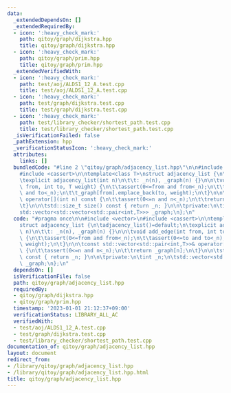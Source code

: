 ```yaml
---
data:
  _extendedDependsOn: []
  _extendedRequiredBy:
  - icon: ':heavy_check_mark:'
    path: qitoy/graph/dijkstra.hpp
    title: qitoy/graph/dijkstra.hpp
  - icon: ':heavy_check_mark:'
    path: qitoy/graph/prim.hpp
    title: qitoy/graph/prim.hpp
  _extendedVerifiedWith:
  - icon: ':heavy_check_mark:'
    path: test/aoj/ALDS1_12_A.test.cpp
    title: test/aoj/ALDS1_12_A.test.cpp
  - icon: ':heavy_check_mark:'
    path: test/graph/dijkstra.test.cpp
    title: test/graph/dijkstra.test.cpp
  - icon: ':heavy_check_mark:'
    path: test/library_checker/shortest_path.test.cpp
    title: test/library_checker/shortest_path.test.cpp
  _isVerificationFailed: false
  _pathExtension: hpp
  _verificationStatusIcon: ':heavy_check_mark:'
  attributes:
    links: []
  bundledCode: "#line 2 \"qitoy/graph/adjacency_list.hpp\"\n\n#include <vector>\n\
    #include <cassert>\n\ntemplate<class T>\nstruct adjacency_list {\n\tadjacency_list()=default;\n\
    \texplicit adjacency_list(int n)\n\t\t: _n(n), _graph(n) {}\n\n\tvoid add_edge(int\
    \ from, int to, T weight) {\n\t\tassert(0<=from and from<_n);\n\t\tassert(0<=to\
    \ and to<_n);\n\t\t_graph[from].emplace_back(to, weight);\n\t}\n\n\tconst std::vector<std::pair<int,T>>&\
    \ operator[](int n) const {\n\t\tassert(0<=n and n<_n);\n\t\treturn _graph[n];\n\
    \t}\n\n\tstd::size_t size() const { return _n; }\n\n\tprivate:\n\tint _n;\n\t\
    std::vector<std::vector<std::pair<int,T>>> _graph;\n};\n"
  code: "#pragma once\n\n#include <vector>\n#include <cassert>\n\ntemplate<class T>\n\
    struct adjacency_list {\n\tadjacency_list()=default;\n\texplicit adjacency_list(int\
    \ n)\n\t\t: _n(n), _graph(n) {}\n\n\tvoid add_edge(int from, int to, T weight)\
    \ {\n\t\tassert(0<=from and from<_n);\n\t\tassert(0<=to and to<_n);\n\t\t_graph[from].emplace_back(to,\
    \ weight);\n\t}\n\n\tconst std::vector<std::pair<int,T>>& operator[](int n) const\
    \ {\n\t\tassert(0<=n and n<_n);\n\t\treturn _graph[n];\n\t}\n\n\tstd::size_t size()\
    \ const { return _n; }\n\n\tprivate:\n\tint _n;\n\tstd::vector<std::vector<std::pair<int,T>>>\
    \ _graph;\n};\n"
  dependsOn: []
  isVerificationFile: false
  path: qitoy/graph/adjacency_list.hpp
  requiredBy:
  - qitoy/graph/dijkstra.hpp
  - qitoy/graph/prim.hpp
  timestamp: '2023-01-01 21:12:37+09:00'
  verificationStatus: LIBRARY_ALL_AC
  verifiedWith:
  - test/aoj/ALDS1_12_A.test.cpp
  - test/graph/dijkstra.test.cpp
  - test/library_checker/shortest_path.test.cpp
documentation_of: qitoy/graph/adjacency_list.hpp
layout: document
redirect_from:
- /library/qitoy/graph/adjacency_list.hpp
- /library/qitoy/graph/adjacency_list.hpp.html
title: qitoy/graph/adjacency_list.hpp
---
```

